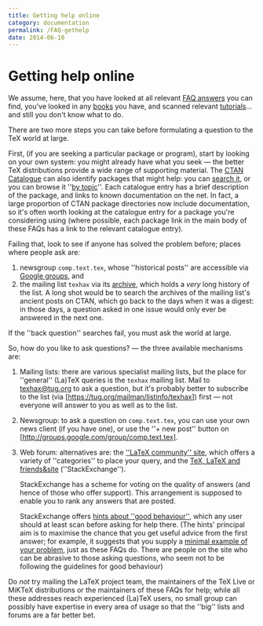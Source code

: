 ```yaml
---
title: Getting help online
category: documentation
permalink: /FAQ-gethelp
date: 2014-06-10
---
```


# Getting help online

We assume, here, that you have looked at all relevant
[FAQ answers](/FAQ-whereFAQ) you can find, you've looked in
any [books](/FAQ-book-lists) you have, and scanned relevant
[tutorials](/FAQ-tutorialsstar)&hellip; and still you don't know what
to do.

There are two more steps you can take before formulating a question to
the TeX world at large.

First, (if you are seeking a particular package or program), start by
looking on your own system: you might already have what you seek&nbsp;&mdash;
the better TeX distributions provide a wide range of supporting
material.  The [CTAN Catalogue](/FAQ-catalogue) can also
identify packages that might help: you can 
[search it](https://ctan.org/search/), or you can browse it
''[by topic](https://ctan.org/topics/cloud)''.
Each catalogue entry has a brief description of the package, and links to
known documentation on the net.  In fact, a large proportion of
CTAN package directories now include documentation, so it's
often worth looking at the catalogue entry for a package you're considering
using (where possible, each package link in the main body of these
FAQs has a link to
the relevant catalogue entry).

Failing that, look to see if anyone has solved the problem before;
places where people ask are:
  

1.  newsgroup `comp.text.tex`, whose ''historical posts''
    are accessible via
    [Google groups](http://groups.google.com/group/comp.text.tex),
    and
2.  the mailing list `texhax` via its
    [archive](https://tug.org/pipermail/texhax/), which holds a
    _very_ long history of the list.  A long shot would be to
    search the archives of the mailing list's ancient posts on
    CTAN, which go back to the days when it was a digest: in
    those days, a question asked in one issue would only ever be
    answered in the next one.

If the ''back question'' searches fail, you must ask the world at
large.

So, how do you like to ask questions?&nbsp;&mdash; the three available
mechanisms are:
  

1.  Mailing lists: there are various specialist mailing lists, but
    the place for ''general'' (La)TeX queries is the `texhax`
    mailing list.  Mail to <a href="mailto:texhax@tug.org">texhax@tug.org</a> to ask a question,
    but it's probably better to subscribe to the list
    (via [https://tug.org/mailman/listinfo/texhax]) 
    first&nbsp;&mdash; not everyone will answer to you as well as to the list.
2.  Newsgroup: to ask a question on `comp.text.tex`, you
    can use your own news client (if you have one), or use the
    ''+ new post'' button on
    [http://groups.google.com/group/comp.text.tex].
3.  Web forum: alternatives are: the 
    [''LaTeX community'' site](http://www.latex-community.org/),
    which offers a variety of ''categories'' to place your query, and the
    [TeX, LaTeX and friends&site](https://tex.stackexchange.com/)
    (''StackExchange'').
  

    StackExchange has a scheme for voting on the quality of answers (and
    hence of those who offer support).  This arrangement is supposed to
    enable you to rank any answers that are posted.
  

    StackExchange offers
    [hints about ''good behaviour''](https://tex.meta.stackexchange.com/questions/1436/welcome-to-tex-sx),
    which any user should at least scan before asking for help there.
    (The hints' principal aim is to maximise the chance that you get useful
    advice from the first answer; for example, it suggests that you supply a
    [minimal example of your problem](/FAQ-askquestion), just as
    these FAQs do.  There are people on the site who can be abrasive
    to those asking questions, who seem not to be following the
    guidelines for good behaviour)

Do *not* try mailing the LaTeX project team, the maintainers
of the TeX&nbsp;Live or MiKTeX distributions or the maintainers of
these FAQs for help; while all these addresses reach
experienced (La)TeX users, no small group can possibly have
expertise in every area of usage so that the ''big'' lists and forums
are a far better bet.

